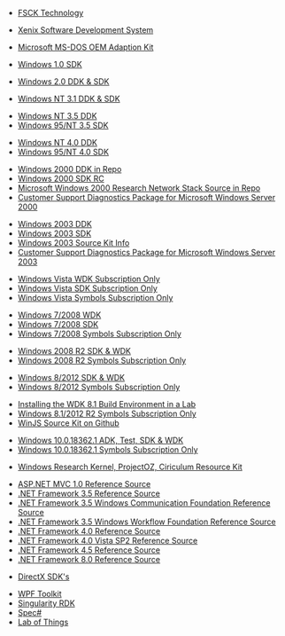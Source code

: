 <ul>	
<li><a href="https://fsck.technology/">FSCK Technology</a></li>				
</ul>

<ul>	
<li><a href="https://winworldpc.com/product/xenix-development-system/200-ibm">Xenix Software Development System</a></li>				
</ul>

<ul>	
<li><a href="https://winworldpc.com/product/microsoft-ms-dos-oem-adaption-kit/3x">Microsoft MS-DOS OEM Adaption Kit</a></li>				
</ul>

<ul>	
<li><a href="https://winworldpc.com/product/windows-sdk-ddk/windows-1x">Windows 1.0 SDK</a></li>						
</ul>

<ul>	
<li><a href="https://winworldpc.com/product/windows-sdk-ddk/windows-2x">Windows 2.0 DDK & SDK</a></li>						
</ul>

<ul>	
<li><a href="https://winworldpc.com/product/windows-sdk-ddk/nt-3x">Windows NT 3.1 DDK & SDK</a></li>						
</ul>

<ul>	
<li><a href="https://archive.org/details/Microsoft_Developer_Network_DDK_Windows_NT_3.51_DDK_Disc_18_of_19_July_1995">Windows NT 3.5 DDK</a></li>						
<li><a href="https://archive.org/details/winnt-3.5-612.1">Windows 95/NT 3.5 SDK</a></li>
</ul>

<ul>	
<li><a href="https://archive.org/details/94396011997WindowsNTDDKForWinNT4.0WorkstationUS.iso.7z">Windows NT 4.0 DDK</a></li>									
<li><a href="https://archive.org/details/nt40_win95_sdk1996">Windows 95/NT 4.0 SDK</a></li>
</ul>
<ul>	
<li><a href="#">Windows 2000 DDK in Repo</a></li>													
<li><a href="https://archive.org/details/ms-win2k-platsdk-rc2">Windows 2000 SDK RC</a></li>
<li><a href="#">Microsoft Windows 2000 Research Network Stack Source in Repo</a></li>
<li><a href="https://archive.org/details/X06-04633">Customer Support Diagnostics Package for Microsoft Windows Server 2000</a></li>								</ul>										
<ul>
<li><a href="https://archive.org/details/microsoft-windows-server-2003-driver-development-kit-ddk-english">Windows 2003 DDK</a></li>
<li><a href="https://www.microsoft.com/en-us/download/details.aspx?id=15656">Windows 2003 SDK</a></li>
<li><a href="https://archive.org/details/nt5src">Windows 2003 Source Kit Info</a></li>													
<li><a href="https://archive.org/details/X09-67215">Customer Support Diagnostics Package for Microsoft Windows Server 2003</a></li>		
</ul>												
<ul>
<li><a href="#">Windows Vista WDK Subscription Only</a></li>
<li><a href="#">Windows Vista SDK Subscription Only </a></li>
<li><a href="#">Windows Vista Symbols Subscription Only</a></li>																</ul>
<ul>
<li><a href="https://www.microsoft.com/en-us/download/confirmation.aspx?id=11800">Windows 7/2008 WDK</a></li>
<li><a href="https://www.microsoft.com/en-us/download/details.aspx?id=8279">Windows 7/2008 SDK</a></li>
<li><a href="#">Windows 7/2008 Symbols Subscription Only</a></li>
</ul>
<ul>
<li><a href="#">Windows 2008 R2 SDK & WDK</a></li>
<li><a href="#">Windows 2008 R2 Symbols Subscription Only</a></li>
</ul>
<ul>
<li><a href="#">Windows 8/2012 SDK & WDK</a></li>
<li><a href="#">Windows 8/2012 Symbols Subscription Only</a></li>
</ul>
<ul>
<li><a href="https://learn.microsoft.com/en-us/windows-hardware/drivers/develop/installing-the-wdk-build-environment-in-a-lab">Installing the WDK 8.1 Build Environment in a Lab</a></li>
<li><a href="#">Windows 8.1/2012 R2 Symbols Subscription Only</a></li>
<li><a href="https://github.com/winjs">WinJS Source Kit on Github</a></li>													
</ul>
<ul>
<li><a href="#">Windows 10.0.18362.1 ADK, Test, SDK & WDK</a></li>
<li><a href="#">Windows 10.0.18362.1 Symbols Subscription Only</a></li>
</ul>											
<ul>
<li><a href="https://github.com/jonathanlyonmoore/Microsoft-Windows-Research-Kernel">Windows Research Kernel, ProjectOZ, Ciriculum Resource Kit</a></li>
</ul>										
<ul>
<li><a href="#">ASP.NET MVC 1.0 Reference Source</a></li>
<li><a href="#">.NET Framework 3.5 Reference Source</a></li>
<li><a href="#">.NET Framework 3.5 Windows Communication Foundation Reference Source</a></li>
<li><a href="#">.NET Framework 3.5 Windows Workflow Foundation Reference Source</a></li>
<li><a href="#">.NET Framework 4.0 Reference Source</a></li>
<li><a href="#">.NET Framework 4.0 Vista SP2 Reference Source</a></li>
<li><a href="#">.NET Framework 4.5 Reference Source</a></li>
<li><a href="#">.NET Framework 8.0 Reference Source</a></li>
</ul>
<ul>
<li><a href="https://archive.org/details/directxsdks?tab=collection">DirectX SDK's</a></li>
</ul>
<ul>
<li><a href="#">WPF Toolkit</a></li>
<li><a href="#">Singularity RDK</a></li>
<li><a href="#">Spec#</a></li>
<li><a href="#">Lab of Things</a></li>
</ul>